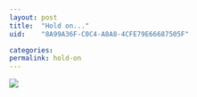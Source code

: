 ```yaml
---
layout: post
title:  "Hold on..."
uid:	"8A99A36F-C0C4-A8A8-4CFE79E66687505F"

categories: 
permalink: hold-on
---
```

<img src="http://www.markdrew.co.uk/blog/images//md_banner_h.gif">